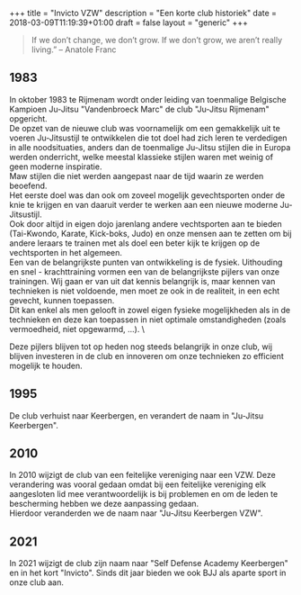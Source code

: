 +++
title = "Invicto VZW"
description = "Een korte club historiek"
date = 2018-03-09T11:19:39+01:00
draft = false
layout = "generic"
+++

> If we don’t change, we don’t grow. If we don’t grow, we aren’t really living.” – Anatole Franc

## 1983
In oktober 1983 te Rijmenam wordt onder leiding van toenmalige Belgische Kampioen Ju-Jitsu "Vandenbroeck Marc" de club "Ju-Jitsu Rijmenam" opgericht. \
De opzet van de nieuwe club was voornamelijk om een gemakkelijk uit te voeren Ju-Jitsustijl te ontwikkelen die tot doel had zich leren te verdedigen in alle noodsituaties, anders dan de toenmalige Ju-Jitsu stijlen die in Europa werden onderricht, welke meestal klassieke stijlen waren met weinig of geen moderne inspiratie. \
Maw stijlen die niet werden aangepast naar de tijd waarin ze werden beoefend. \
Het eerste doel was dan ook om zoveel mogelijk gevechtsporten onder de knie te krijgen en van daaruit verder te werken aan een nieuwe moderne Ju-Jitsustijl. \
Ook door altijd in eigen dojo jarenlang andere vechtsporten aan te bieden (Tai-Kwondo, Karate, Kick-boks, Judo) en onze mensen aan te zetten om bij andere leraars te trainen met als doel een beter kijk te krijgen op de vechtsporten in het algemeen. \
Een van de belangrijkste punten van ontwikkeling is de fysiek. Uithouding en snel - krachttraining vormen een van de belangrijkste pijlers van onze trainingen. Wij gaan er van uit dat kennis belangrijk is, maar kennen van technieken is niet voldoende, men moet ze ook in de realiteit, in een echt gevecht, kunnen toepassen. \
Dit kan enkel als men gelooft in zowel eigen fysieke mogelijkheden als in de technieken en deze kan toepassen in niet optimale omstandigheden (zoals vermoedheid, niet opgewarmd, ...). \

Deze pijlers blijven tot op heden nog steeds belangrijk in onze club, wij blijven investeren in de club en innoveren om onze technieken zo efficient mogelijk te houden.

## 1995
De club verhuist naar Keerbergen, en verandert de naam in "Ju-Jitsu Keerbergen".

## 2010
In 2010 wijzigt de club van een feitelijke vereniging naar een VZW.
Deze verandering was vooral gedaan omdat bij een feitelijke vereniging elk aangesloten lid mee verantwoordelijk is bij problemen en om de leden te bescherming hebben we deze aanpassing gedaan. \
Hierdoor veranderden we de naam naar "Ju-Jitsu Keerbergen VZW".

## 2021
In 2021 wijzigt de club zijn naam naar "Self Defense Academy Keerbergen" en in het kort "Invicto". Sinds dit jaar bieden we ook BJJ als aparte sport in onze club aan.